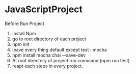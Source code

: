 # JavaScriptProject

Before Run Project 
 1. install Npm.
 2. go to root directory of each project 
 3. npm init 
 4. leave every thing default except test : mocha
 5. npm install mocha chai --save-dev
 6. At root directory of project run command (npm run test).
7. reapt each steps in every project. 
 
